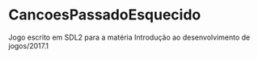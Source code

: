 # CancoesPassadoEsquecido
Jogo escrito em SDL2 para a matéria Introdução ao desenvolvimento de jogos/2017.1
